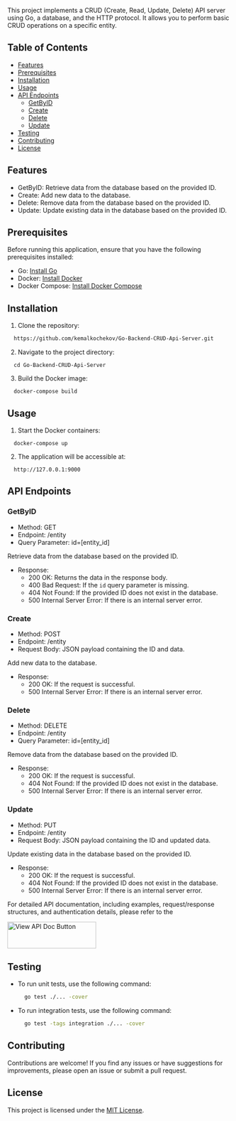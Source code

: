 
This project implements a CRUD (Create, Read, Update, Delete) API server using Go, a database, and the HTTP protocol. It allows you to perform basic CRUD operations on a specific entity.

## Table of Contents
- [Features](#features)
- [Prerequisites](#prerequisites)
- [Installation](#installation)
- [Usage](#usage)
- [API Endpoints](#api-endpoints)
  - [GetByID](#getbyid)
  - [Create](#create)
  - [Delete](#delete)
  - [Update](#update)
- [Testing](#testing)
- [Contributing](#contributing)
- [License](#license)

## Features

- GetByID: Retrieve data from the database based on the provided ID.
- Create: Add new data to the database.
- Delete: Remove data from the database based on the provided ID.
- Update: Update existing data in the database based on the provided ID.

## Prerequisites

Before running this application, ensure that you have the following prerequisites installed:

- Go: [Install Go](https://go.dev/doc/install/)
- Docker: [Install Docker](https://docs.docker.com/get-docker/)
- Docker Compose: [Install Docker Compose](https://docs.docker.com/compose/install/)

## Installation

1. Clone the repository:
  ```bash
    https://github.com/kemalkochekov/Go-Backend-CRUD-Api-Server.git
  ```

2. Navigate to the project directory:
  ```
    cd Go-Backend-CRUD-Api-Server
  ```
3. Build the Docker image:
  ```
    docker-compose build
  ```

## Usage
1. Start the Docker containers:
  ```
    docker-compose up
  ```
2. The application will be accessible at:
  ```
    http://127.0.0.1:9000
  ```
## API Endpoints

### GetByID

- Method: GET
- Endpoint: /entity
- Query Parameter: id=[entity_id]

Retrieve data from the database based on the provided ID.

- Response:
  - 200 OK: Returns the data in the response body.
  - 400 Bad Request: If the `id` query parameter is missing.
  - 404 Not Found: If the provided ID does not exist in the database.
  - 500 Internal Server Error: If there is an internal server error.

### Create

- Method: POST
- Endpoint: /entity
- Request Body: JSON payload containing the ID and data.

Add new data to the database.

- Response:
  - 200 OK: If the request is successful.
  - 500 Internal Server Error: If there is an internal server error.

### Delete

- Method: DELETE
- Endpoint: /entity
- Query Parameter: id=[entity_id]

Remove data from the database based on the provided ID.

- Response:
  - 200 OK: If the request is successful.
  - 404 Not Found: If the provided ID does not exist in the database.
  - 500 Internal Server Error: If there is an internal server error.

### Update

- Method: PUT
- Endpoint: /entity
- Request Body: JSON payload containing the ID and updated data.

Update existing data in the database based on the provided ID.

- Response:
  - 200 OK: If the request is successful.
  - 404 Not Found: If the provided ID does not exist in the database.
  - 500 Internal Server Error: If there is an internal server error.

For detailed API documentation, including examples, request/response structures, and authentication details, please refer to the

<a href="https://documenter.getpostman.com/view/31073105/2s9YeN2oV9" target="_blank">
    <img alt="View API Doc Button" src="https://github.com/kemalkochekov/Go-Backend-CRUD-Api-Server/assets/85355663/19395eab-dfb3-49a8-b40a-f63d51f55dd6" width="200" height="60"/>
</a>

## Testing

- To run unit tests, use the following command:
  ```bash
    go test ./... -cover
  ```
- To run integration tests, use the following command:
  ```bash
    go test -tags integration ./... -cover
  ```

## Contributing

Contributions are welcome! If you find any issues or have suggestions for improvements, please open an issue or submit a pull request.

## License

This project is licensed under the [MIT License](LICENSE).
